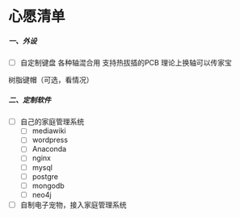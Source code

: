 # 心愿清单

##### 一、外设



- [ ] 自定制键盘 各种轴混合用 支持热拔插的PCB  理论上换轴可以传家宝

树脂键帽（可选，看情况）





##### 二、定制软件

- [ ] 自己的家庭管理系统
    - [ ] mediawiki
    - [ ] wordpress
    - [ ] Anaconda
    - [ ] nginx
    - [ ] mysql
    - [ ] postgre
    - [ ] mongodb
    - [ ] neo4j 
- [ ] 自制电子宠物，接入家庭管理系统
